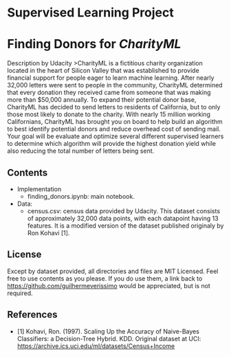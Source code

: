 # Supervised Learning Project
# Finding Donors for *CharityML*
Description by Udacity >CharityML is a fictitious charity organization located in the heart of Silicon Valley that was established to provide financial support for people eager to learn machine learning. After nearly 32,000 letters were sent to people in the community, CharityML determined that every donation they received came from someone that was making more than $50,000 annually. To expand their potential donor base, CharityML has decided to send letters to residents of California, but to only those most likely to donate to the charity. With nearly 15 million working Californians, CharityML has brought you on board to help build an algorithm to best identify potential donors and reduce overhead cost of sending mail. Your goal will be evaluate and optimize several different supervised learners to determine which algorithm will provide the highest donation yield while also reducing the total number of letters being sent.

## Contents
- Implementation
    - finding_donors.ipynb: main notebook.
- Data:
    - census.csv: census data provided by Udacity.
    This dataset consists of approximately 32,000 data points, with each datapoint having 13 features. It is a modified version of the dataset published originaly by Ron Kohavi [1].


## License
Except by dataset provided, all directories and files are MIT Licensed. Feel free to use contents as you please. If you do use them, a link back to https://github.com/guilhermeverissimo would be appreciated, but is not required.

## References
- [1] Kohavi, Ron. (1997). Scaling Up the Accuracy of Naive-Bayes Classifiers: a Decision-Tree Hybrid. KDD. Original dataset at UCI: https://archive.ics.uci.edu/ml/datasets/Census+Income

